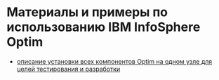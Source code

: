 # Материалы и примеры по использованию IBM InfoSphere Optim

* [описание установки всех компонентов Optim на одном узле для целей тестирования и разработки](OptimInstallSingleHost)
